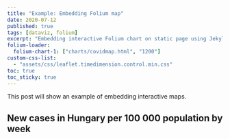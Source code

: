```yaml
---
title: "Example: Embedding Folium map"
date: 2020-07-12
published: true
tags: [dataviz, folium]
excerpt: "Embedding interactive Folium chart on static page using Jekyll."
folium-loader:
  folium-chart-1: ["charts/covidmap.html", "1200"]
custom-css-list:
  - "assets/css/leaflet.timedimension.control.min.css"
toc: true
toc_sticky: true
---
```


This post will show an example of embedding interactive maps.

## New cases in Hungary per 100 000 population by week

<div id="folium-chart-1"></div>


